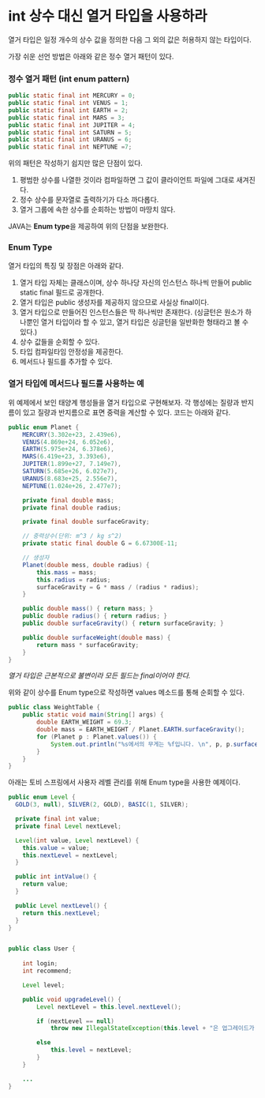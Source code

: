 # int 상수 대신 열거 타입을 사용하라

열거 타입은 일정 개수의 상수 값을 정의한 다음 그 외의 값은 허용하지 않는 타입이다.


가장 쉬운 선언 방법은 아래와 같은 정수 열거 패턴이 있다.

### 정수 열거 패턴 (int enum pattern)
```java
public static final int MERCURY = 0;
public static final int VENUS = 1;
public static final int EARTH = 2;
public static final int MARS = 3;
public static final int JUPITER = 4;
public static final int SATURN = 5;
public static final int URANUS = 6;
public static final int NEPTUNE =7;
```

위의 패턴은 작성하기 쉽지만 많은 단점이 있다.

1. 평범한 상수를 나열한 것이라 컴파일하면 그 값이 클라이언트 파일에 그대로 새겨진다.
2. 정수 상수를 문자열로 출력하기가 다소 까다롭다.
3. 열거 그룹에 속한 상수를 순회하는 방법이 마땅치 않다.

 JAVA는 **Enum type**을 제공하여 위의 단점을 보완한다.




### Enum Type

열거 타입의 특징 및 장점은 아래와 같다.

1. 열거 타입 자체는 클래스이며, 상수 하나당 자신의 인스턴스 하나씩 만들어 public static final 필드로 공개한다.
2. 열거 타입은 public 생성자를 제공하지 않으므로 사실상 final이다.
3. 열거 타입으로 만들어진 인스턴스들은 딱 하나씩만 존재한다.
(싱글턴은 원소가 하나뿐인 열거 타입이라 할 수 있고, 열거 타입은 싱글턴을 일반화한 형태라고 볼 수 있다.)
4. 상수 값들을 순회할 수 있다.
5. 타입 컴파일타임 안정성을 제공한다.
6. 메서드나 필드를 추가할 수 있다.




### 열거 타입에 메서드나 필드를 사용하는 예
위 예제에서 보인 태양계 행성들을 열거 타입으로 구현해보자.
각 행성에는 질량과 반지름이 있고 질량과 반지름으로 표면 중력을 계산할 수 있다.
코드는 아래와 같다.




```Java
public enum Planet {
    MERCURY(3.302e+23, 2.439e6),
    VENUS(4.869e+24, 6.052e6), 
    EARTH(5.975e+24, 6.378e6),
    MARS(6.419e+23, 3.393e6),
    JUPITER(1.899e+27, 7.149e7),
    SATURN(5.685e+26, 6.027e7),
    URANUS(8.683e+25, 2.556e7),
    NEPTUNE(1.024e+26, 2.477e7);

    private final double mass;
    private final double radius;

    private final double surfaceGravity;

    // 중력상수(단위: m^3 / kg s^2)
    private static final double G = 6.67300E-11;

    // 생성자
    Planet(double mess, double radius) {
        this.mass = mass;
        this.radius = radius;
        surfaceGravity = G * mass / (radius * radius);
    }

    public double mass() { return mass; }
    public double radius() { return radius; }
    public double surfaceGravity() { return surfaceGravity; }

    public double surfaceWeight(double mass) {
        return mass * surfaceGravity;
    }
}

```
*열거 타입은 근본적으로 불변이라 모든 필드는 final이어야 한다.*


위와 같이 상수를 Enum type으로 작성하면 values 메소드를 통해 순회할 수 있다.

```Java
public class WeightTable {
    public static void main(String[] args) {
        double EARTH_WEIGHT = 69.3;
        double mass = EARTH_WEIGHT / Planet.EARTH.surfaceGravity();
        for (Planet p : Planet.values()) {
            System.out.println("%s에서의 무게는 %f입니다. \n", p, p.surfaceWeight(mass));
        }
    }
}
```

아래는 토비 스프링에서 사용자 레벨 관리를 위해 Enum type을 사용한 예제이다.

```Java
public enum Level {
  GOLD(3, null), SILVER(2, GOLD), BASIC(1, SILVER);

  private final int value;
  private final Level nextLevel;

  Level(int value, Level nextLevel) {
    this.value = value;
    this.nextLevel = nextLevel;
  }

  public int intValue() {
    return value;
  }

  public Level nextLevel() {
    return this.nextLevel;
  }
}


public class User {
    
    int login;
    int recommend;

    Level level;

    public void upgradeLevel() {
        Level nextLevel = this.level.nextLevel();

        if (nextLevel == null)
            throw new IllegalStateException(this.level + "은 업그레이드가 불가능합니다.");

        else
            this.level = nextLevel;
        }
    }

    ...
}
```